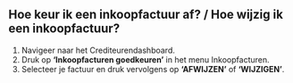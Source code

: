## Hoe keur ik een inkoopfactuur af? / Hoe wijzig ik een inkoopfactuur?
1.	Navigeer naar het Crediteurendashboard.
2.	Druk op **‘Inkoopfacturen goedkeuren’** in het menu Inkoopfacturen.
3.	Selecteer je factuur en druk vervolgens op **‘AFWIJZEN’** of **‘WIJZIGEN’**.
